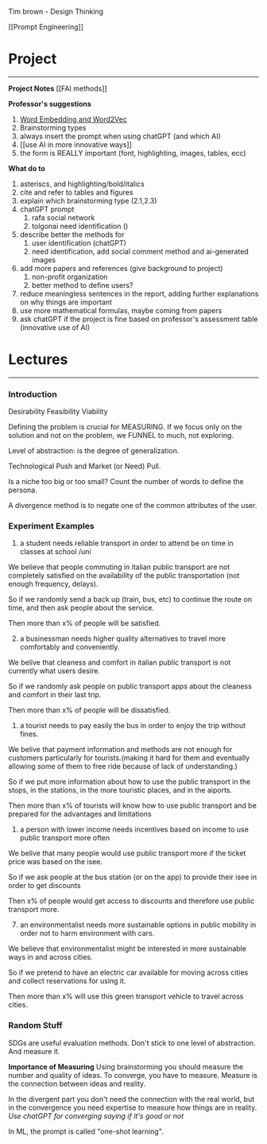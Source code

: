 Tim brown - Design Thinking

[[Prompt Engineering]]

# Project
---
**Project Notes**
[[FAI methods]]

**Professor's suggestions**
1. [Word Embedding and Word2Vec](https://towardsdatascience.com/introduction-to-word-embedding-and-word2vec-652d0c2060fa)
2. Brainstorming types
3. always insert the prompt when using chatGPT (and which AI)
4. [[use AI in more innovative ways]]
5. the form is REALLY important (font, highlighting, images, tables, ecc)

**What do to**
1. asteriscs, and highlighting/bold/italics
2. cite and refer to tables and figures
3. explain which brainstorming type (2.1,2.3)
4. chatGPT prompt
	1. rafa social network
	2. tolgonai need identification ()
5. describe better the methods for
	1. user identification (chatGPT)
	2. need identification, add social comment method and ai-generated images
6. add more papers and references (give background to project)
	1. non-profit organization
	2. better method to define users?
7. reduce meaningless sentences in the report, adding further explanations on why things are important
8. use more mathematical formulas, maybe coming from papers
9. ask chatGPT if the project is fine based on professor's assessment table (innovative use of AI)


# Lectures
---
### Introduction

Desirability
Feasibility
Viability

Defining the problem is crucial for MEASURING.
If we focus only on the solution and not on the problem, we FUNNEL to much, not exploring.

Level of abstraction:  is the degree of generalization.

Technological Push and Market (or Need) Pull.

Is a niche too big or too small? Count the number of words to define the persona.

A divergence method is to negate one of the common attributes of the user.

### Experiment Examples

1. a student needs reliable transport in order to attend be on time in classes at school /uni

We believe that people commuting in italian public transport are not completely satisfied on the availability of the public transportation (not enough frequency, delays).

So if we randomly send a back up (train, bus, etc) to continue the route on time, and then ask people about the service.

Then more than x% of people will be satisfied.

2. a businessman needs higher quality alternatives to travel more comfortably and conveniently.

We belive that cleaness and comfort in italian public transport is not currently what users desire.

So if we randomly ask people on public transport apps about the cleaness and comfort in their last trip.

Then more than x% of people will be dissatisfied.


1. a tourist needs to pay easily the bus in order to enjoy the trip without fines.

We belive that payment information and methods are not enough for customers particularly for tourists.(making it hard for them and eventually allowing some of them to free ride because of lack of understanding.) 

So if we put more information about how to use the public transport in the stops, in the stations, in the more touristic places, and in the aiports.

Then more than x% of tourists will know how to use public transport and be prepared for the advantages and limitations

1. a person with lower income needs incentives based on income to use public transport more often

We belive that many people would use public transport more if the ticket price was based on the isee.

So if we ask people at the bus station (or on the app) to provide their isee in order to get discounts

Then x% of people would get access to discounts and therefore use public transport more.


7. an environmentalist needs more sustainable options in public mobility in order not to harm environment with cars.

We believe that environmentalist might be interested in more sustainable ways in and across cities.

So if we pretend to have an electric car available for moving across cities and collect reservations for using it.

Then more than x% will use this green transport vehicle to travel across cities.



### Random Stuff

SDGs are useful evaluation methods.
Don't stick to one level of abstraction.
And measure it.

**Importance of Measuring**
Using brainstorming you should measure the number and quality of ideas.
To converge, you have to measure.
Measure is the connection between ideas and reality.

In the divergent part you don't need the connection with the real world, but in the convergence you need expertise to measure how things are in reality.
*Use chatGPT for converging saying if it's good or not*

In ML, the prompt is called "one-shot learning". 









